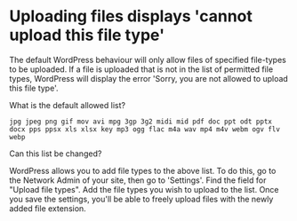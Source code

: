 #  Uploading files displays 'cannot upload this file type' 



The default WordPress behaviour will only allow files of specified file-types to be uploaded. If a file is uploaded that is not in the list of permitted file types, WordPress will display the error 'Sorry, you are not allowed to upload this file type'.

What is the default allowed list?

`jpg jpeg png gif mov avi mpg 3gp 3g2 midi mid pdf doc ppt odt pptx docx pps ppsx xls xlsx key mp3 ogg flac m4a wav mp4 m4v webm ogv flv webp`

Can this list be changed?

WordPress allows you to add file types to the above list. To do this, go to
the Network Admin of your site, then go to 'Settings'. Find the field for
"Upload file types". Add the file types you wish to upload to the list. Once 
you save the settings, you'll be able to freely upload files with the
newly added file extension.
